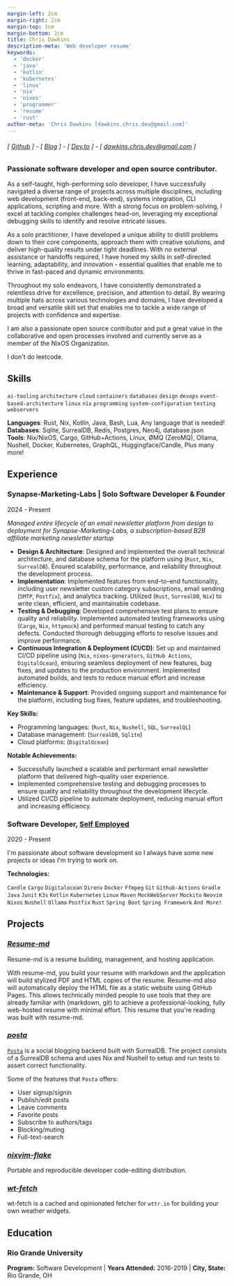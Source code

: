 ```yaml
---
margin-left: 2cm
margin-right: 2cm
margin-top: 1cm
margin-bottom: 2cm
title: Chris Dawkins
description-meta: 'Web developer resume'
keywords:
  - 'docker'
  - 'java'
  - 'kotlin'
  - 'kubernetes'
  - 'linux'
  - 'nix'
  - 'nixos'
  - 'programmer'
  - 'resume'
  - 'rust'
author-meta: 'Chris Dawkins [dawkins.chris.dev@gmail.com]'
---
```

###### [ [Github](https://www.github.com/siph) ] - [ [Blog](https://siph.github.io/blog) ] - [ [Dev.to](https://www.dev.to/siph) ] - [ [dawkins.chris.dev@gmail.com](mailto:dawkins.chris.dev@gmail.com) ]
### Passionate software developer and open source contributor.

As a self-taught, high-performing solo developer, I have successfully navigated
a diverse range of projects across multiple disciplines, including web
development (front-end, back-end), systems integration, CLI applications,
scripting and more. With a strong focus on problem-solving, I excel at tackling
complex challenges head-on, leveraging my exceptional debugging skills to
identify and resolve intricate issues.

As a solo practitioner, I have developed a unique ability to distill problems
down to their core components, approach them with creative solutions, and
deliver high-quality results under tight deadlines. With no external assistance
or handoffs required, I have honed my skills in self-directed learning,
adaptability, and innovation - essential qualities that enable me to thrive in
fast-paced and dynamic environments.

Throughout my solo endeavors, I have consistently demonstrated a relentless
drive for excellence, precision, and attention to detail. By wearing multiple
hats across various technologies and domains, I have developed a broad and
versatile skill set that enables me to tackle a wide range of projects with
confidence and expertise.

I am also a passionate open source contributor and put a great value in the
collaborative and open processes involved and currently serve as a member of
the NixOS Organization.

I don't do leetcode.

## Skills
```ai-tooling```
```architecture```
```cloud```
```containers```
```databases```
```design```
```devops```
```event-based-architecture```
```linux```
```nix```
```programming```
```system-configuration```
```testing```
```webservers```

**Languages**: Rust, Nix, Kotlin, Java, Bash, Lua, Any language that is needed!  
**Databases**: Sqlite, SurrealDB, Redis, Postgres, Neo4j, database.json  
**Tools**: Nix/NixOS, Cargo, GitHub+Actions, Linux, ØMQ (ZeroMQ), Ollama, Nushell, Docker, Kubernetes, GraphQL, Huggingface/Candle, Plus many more!

## Experience

### Synapse-Marketing-Labs | Solo Software Developer & Founder
2024 - Present

*Managed entire lifecycle of an email newsletter platform from design to
deployment for Synapse-Marketing-Labs, a subscription-based B2B affiliate
marketing newsletter startup*

* **Design & Architecture**: Designed and implemented the overall technical
  architecture, and database schema for the platform using (`Rust`, `Nix`,
  `SurrealDB`). Ensured scalability, performance, and reliability throughout
  the development process.
* **Implementation**: Implemented features from end-to-end functionality,
  including user newsletter custom category subscriptions, email sending
  (`SMTP`, `Postfix`), and analytics tracking. Utilized (`Rust`, `SurrealDB`,
  `Nix`) to write clean, efficient, and maintainable codebase.
* **Testing & Debugging**: Developed comprehensive test plans to ensure quality
  and reliability. Implemented automated testing frameworks using (`Cargo`,
  `Nix`, `httpmock`) and performed manual testing to catch any defects.
  Conducted thorough debugging efforts to resolve issues and improve
  performance.
* **Continuous Integration & Deployment (CI/CD)**: Set up and maintained CI/CD
  pipeline using (`Nix`, `nixos-generators`, `GitHub Actions`, `DigitalOcean`),
  ensuring seamless deployment of new features, bug fixes, and updates to the
  production environment. Implemented automated builds, and tests to reduce
  manual effort and increase efficiency.
* **Maintenance & Support**: Provided ongoing support and maintenance for the
  platform, including bug fixes, feature updates, and troubleshooting.

**Key Skills:**

* Programming languages: (`Rust`, `Nix`, `Nushell`, `SQL`, `SurrealQL`)
* Database management: (`SurrealDB`, `Sqlite`)
* Cloud platforms: (`DigitalOcean`)

**Notable Achievements:**

* Successfully launched a scalable and performant email newsletter platform that delivered high-quality user experience.
* Implemented comprehensive testing and debugging processes to ensure quality and reliability throughout the development
lifecycle.
* Utilized CI/CD pipeline to automate deployment, reducing manual effort and increasing efficiency.

### Software Developer, [Self Employed](https://github.com/siph)
2020 - Present

I'm passionate about software development so I always have some new projects or ideas I'm trying to work on.

**Technologies:**

```Candle```
```Cargo```
```Digitalocean```
```Direnv```
```Docker```
```Ffmpeg```
```Git```
```Github-Actions```
```Gradle```
```Java```
```Junit```
```K3s```
```Kotlin```
```Kubernetes```
```Linux```
```Maven```
```MockWebServer```
```Mockito```
```Neovim```
```Nixos```
```Nushell```
```Ollama```
```Postfix```
```Rust```
```Spring Boot```
```Spring Framework```
```And More!```

## Projects

### **[*Resume-md*](http://www.github.com/siph/resume-md)**

Resume-md is a resume building, management, and hosting application.

With resume-md, you build your resume with markdown and the application will
build stylized PDF and HTML copies of the resume. Resume-md also will
automatically deploy the HTML file as a static website using GitHub Pages. This
allows technically minded people to use tools that they are already familiar
with (markdown, git) to achieve a professional-looking, fully web-hosted resume
with minimal effort. This resume that you're reading was built with resume-md.

### **[*posta*](http://www.github.com/siph/posta)**

[`Posta`](https://github.com/siph/posta) is a social blogging backend built
with SurrealDB. The project consists of a SurrealDB schema and uses Nix and
Nushell to setup and run tests to assert correct functionality.  

Some of the features that `Posta` offers:  

* User signup/signin
* Publish/edit posts
* Leave comments
* Favorite posts
* Subscribe to authors/tags
* Blocking/muting
* Full-text-search

### **[*nixvim-flake*](https://github.com/siph/nixvim-flake)**

Portable and reproducible developer code-editing distribution.

### **[*wt-fetch*](https://github.com/siph/wt-fetch)**

wt-fetch is a cached and opinionated fetcher for `wttr.in` for building your
own weather widgets.

## Education

### Rio Grande University
**Program:** Software Development | **Years Attended:** 2016-2019 | **City, State:** Rio Grande, OH
